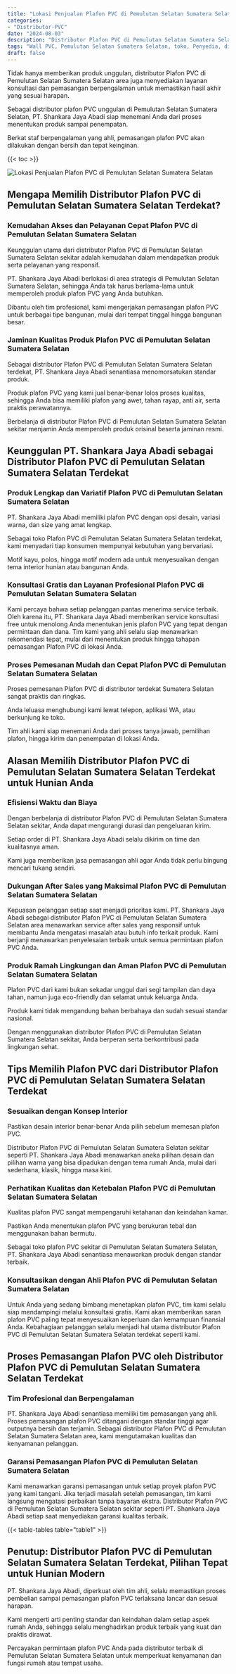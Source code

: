 ```yaml
---
title: "Lokasi Penjualan Plafon PVC di Pemulutan Selatan Sumatera Selatan"
categories: 
- "Distributor-PVC"
date: "2024-08-03"
description: "Distributor Plafon PVC di Pemulutan Selatan Sumatera Selatan untuk hunian, office, dan toko. Produk terbaik, beragam motif, pilihan warna menarik, dengan layanan penempatan ditangani oleh teknisi profesional serta garansi resmi!|Layanan penjualan Plafon PVC di Pemulutan Selatan Sumatera Selatan untuk keperluan hunian, office, atau ritel, dengan produk unggulan dan instalasi oleh teknisi profesional serta garansi resmi.|Alternatif Plafon PVC di Pemulutan Selatan Sumatera Selatan yang terpercaya untuk tempat tinggal, kantor, serta toko, dengan panel berkualitas dan pemasangan ditangani oleh tim profesional serta kepastian resmi.|Penjualan Plafon PVC di Pemulutan Selatan Sumatera Selatan bagi hunian, kantor, dan ritel, beserta panel berkualitas dan pemasangan dikerjakan oleh tenaga ahli profesional, disertai dengan jaminan resmi.}"
tags: "Wall PVC, Pemulutan Selatan Sumatera Selatan, toko, Penyedia, distributor"
draft: false
---
```


Tidak hanya memberikan produk unggulan, distributor Plafon PVC di Pemulutan Selatan Sumatera Selatan area juga menyediakan layanan konsultasi dan pemasangan berpengalaman untuk memastikan hasil akhir yang sesuai harapan.

Sebagai distributor plafon PVC unggulan di Pemulutan Selatan Sumatera Selatan, PT. Shankara Jaya Abadi siap menemani Anda dari proses menentukan produk sampai penempatan.

Berkat staf berpengalaman yang ahli, pemasangan plafon PVC akan dilakukan dengan bersih dan tepat keinginan.

{{< toc >}}

![Lokasi Penjualan Plafon PVC di Pemulutan Selatan Sumatera Selatan](/images/Distributor-PVC/Lokasi-Penjualan-Plafon-PVC-di-Pemulutan-Selatan-Sumatera-Selatan.png)


## Mengapa Memilih Distributor Plafon PVC di Pemulutan Selatan Sumatera Selatan Terdekat?

### Kemudahan Akses dan Pelayanan Cepat Plafon PVC di Pemulutan Selatan Sumatera Selatan

Keunggulan utama dari distributor Plafon PVC di Pemulutan Selatan Sumatera Selatan sekitar adalah kemudahan dalam mendapatkan produk serta pelayanan yang responsif.

PT. Shankara Jaya Abadi berlokasi di area strategis di Pemulutan Selatan Sumatera Selatan, sehingga Anda tak harus berlama-lama untuk memperoleh produk plafon PVC yang Anda butuhkan.

Dibantu oleh tim profesional, kami mengerjakan pemasangan plafon PVC untuk berbagai tipe bangunan, mulai dari tempat tinggal hingga bangunan besar.

### Jaminan Kualitas Produk Plafon PVC di Pemulutan Selatan Sumatera Selatan

Sebagai distributor Plafon PVC di Pemulutan Selatan Sumatera Selatan terdekat, PT. Shankara Jaya Abadi senantiasa menomorsatukan standar produk.

Produk plafon PVC yang kami jual benar-benar lolos proses kualitas, sehingga Anda bisa memiliki plafon yang awet, tahan rayap, anti air, serta praktis perawatannya.

Berbelanja di distributor Plafon PVC di Pemulutan Selatan Sumatera Selatan sekitar menjamin Anda memperoleh produk orisinal beserta jaminan resmi.

## Keunggulan PT. Shankara Jaya Abadi sebagai Distributor Plafon PVC di Pemulutan Selatan Sumatera Selatan Terdekat

### Produk Lengkap dan Variatif Plafon PVC di Pemulutan Selatan Sumatera Selatan

PT. Shankara Jaya Abadi memiliki plafon PVC dengan opsi desain, variasi warna, dan size yang amat lengkap.

Sebagai toko Plafon PVC di Pemulutan Selatan Sumatera Selatan terdekat, kami menyadari tiap konsumen mempunyai kebutuhan yang bervariasi.

Motif kayu, polos, hingga motif modern ada untuk menyesuaikan dengan tema interior hunian atau bangunan Anda.

### Konsultasi Gratis dan Layanan Profesional Plafon PVC di Pemulutan Selatan Sumatera Selatan

Kami percaya bahwa setiap pelanggan pantas menerima service terbaik. Oleh karena itu, PT. Shankara Jaya Abadi memberikan service konsultasi free untuk menolong Anda menentukan jenis plafon PVC yang tepat dengan permintaan dan dana. Tim kami yang ahli selalu siap menawarkan rekomendasi tepat, mulai dari menentukan produk hingga tahapan pemasangan Plafon PVC di lokasi Anda.

### Proses Pemesanan Mudah dan Cepat Plafon PVC di Pemulutan Selatan Sumatera Selatan

Proses pemesanan Plafon PVC di distributor terdekat Sumatera Selatan sangat praktis dan ringkas.

Anda leluasa menghubungi kami lewat telepon, aplikasi WA, atau berkunjung ke toko.

Tim ahli kami siap menemani Anda dari proses tanya jawab, pemilihan plafon, hingga kirim dan penempatan di lokasi Anda.

## Alasan Memilih Distributor Plafon PVC di Pemulutan Selatan Sumatera Selatan Terdekat untuk Hunian Anda

### Efisiensi Waktu dan Biaya

Dengan berbelanja di distributor Plafon PVC di Pemulutan Selatan Sumatera Selatan sekitar, Anda dapat mengurangi durasi dan pengeluaran kirim.

Setiap order di PT. Shankara Jaya Abadi selalu dikirim on time dan kualitasnya aman.

Kami juga memberikan jasa pemasangan ahli agar Anda tidak perlu bingung mencari tukang sendiri.

### Dukungan After Sales yang Maksimal Plafon PVC di Pemulutan Selatan Sumatera Selatan

Kepuasan pelanggan setiap saat menjadi prioritas kami. PT. Shankara Jaya Abadi sebagai distributor Plafon PVC di Pemulutan Selatan Sumatera Selatan area menawarkan service after sales yang responsif untuk membantu Anda mengatasi masalah atau butuh info terkait produk. Kami berjanji menawarkan penyelesaian terbaik untuk semua permintaan plafon PVC Anda.

### Produk Ramah Lingkungan dan Aman Plafon PVC di Pemulutan Selatan Sumatera Selatan

Plafon PVC dari kami bukan sekadar unggul dari segi tampilan dan daya tahan, namun juga eco-friendly dan selamat untuk keluarga Anda.

Produk kami tidak mengandung bahan berbahaya dan sudah sesuai standar nasional.

Dengan menggunakan distributor Plafon PVC di Pemulutan Selatan Sumatera Selatan sekitar, Anda berperan serta berkontribusi pada lingkungan sehat.

## Tips Memilih Plafon PVC dari Distributor Plafon PVC di Pemulutan Selatan Sumatera Selatan Terdekat

### Sesuaikan dengan Konsep Interior

Pastikan desain interior benar-benar Anda pilih sebelum memesan plafon PVC.

Distributor Plafon PVC di Pemulutan Selatan Sumatera Selatan sekitar seperti PT. Shankara Jaya Abadi menawarkan aneka pilihan desain dan pilihan warna yang bisa dipadukan dengan tema rumah Anda, mulai dari sederhana, klasik, hingga masa kini.

### Perhatikan Kualitas dan Ketebalan Plafon PVC di Pemulutan Selatan Sumatera Selatan

Kualitas plafon PVC sangat mempengaruhi ketahanan dan keindahan kamar.

Pastikan Anda menentukan plafon PVC yang berukuran tebal dan menggunakan bahan bermutu.

Sebagai toko plafon PVC sekitar di Pemulutan Selatan Sumatera Selatan, PT. Shankara Jaya Abadi senantiasa menawarkan produk dengan standar terbaik.

### Konsultasikan dengan Ahli Plafon PVC di Pemulutan Selatan Sumatera Selatan

Untuk Anda yang sedang bimbang menetapkan plafon PVC, tim kami selalu siap mendampingi melalui konsultasi gratis. Kami akan memberikan saran plafon PVC paling tepat menyesuaikan keperluan dan kemampuan finansial Anda. Kebahagiaan pelanggan selalu menjadi hal utama distributor Plafon PVC di Pemulutan Selatan Sumatera Selatan terdekat seperti kami.

## Proses Pemasangan Plafon PVC oleh Distributor Plafon PVC di Pemulutan Selatan Sumatera Selatan Terdekat

### Tim Profesional dan Berpengalaman

PT. Shankara Jaya Abadi senantiasa memiliki tim pemasangan yang ahli. Proses pemasangan plafon PVC ditangani dengan standar tinggi agar outputnya bersih dan terjamin. Sebagai distributor Plafon PVC di Pemulutan Selatan Sumatera Selatan area, kami mengutamakan kualitas dan kenyamanan pelanggan.

### Garansi Pemasangan Plafon PVC di Pemulutan Selatan Sumatera Selatan

Kami menawarkan garansi pemasangan untuk setiap proyek plafon PVC yang kami tangani. Jika terjadi masalah setelah pemasangan, tim kami langsung mengatasi perbaikan tanpa bayaran ekstra. Distributor Plafon PVC di Pemulutan Selatan Sumatera Selatan sekitar seperti PT. Shankara Jaya Abadi setiap saat menyediakan garansi kualitas terbaik.

{{< table-tables table="table1" >}}

## Penutup: Distributor Plafon PVC di Pemulutan Selatan Sumatera Selatan Terdekat, Pilihan Tepat untuk Hunian Modern

PT. Shankara Jaya Abadi, diperkuat oleh tim ahli, selalu memastikan proses pembelian sampai pemasangan plafon PVC terlaksana lancar dan sesuai harapan.

Kami mengerti arti penting standar dan keindahan dalam setiap aspek rumah Anda, sehingga selalu menghadirkan produk terbaik yang kuat dan praktis dirawat.

Percayakan permintaan plafon PVC Anda pada distributor terbaik di Pemulutan Selatan Sumatera Selatan untuk memperkuat kenyamanan dan fungsi rumah atau tempat usaha.